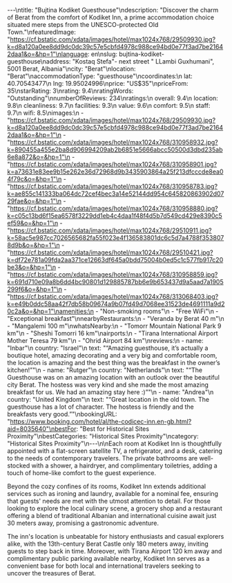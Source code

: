 ---\ntitle: "Bujtina Kodiket Guesthouse"\ndescription: "Discover the charm of Berat from the comfort of Kodiket Inn, a prime accommodation choice situated mere steps from the UNESCO-protected Old Town."\nfeaturedImage: "https://cf.bstatic.com/xdata/images/hotel/max1024x768/29509930.jpg?k=d8a120a0ee8dd9dc0dc39c57e5cbfd4978c988ce94bd0e77f3ad7be21642daa1&o=&hp=1"\nlanguage: en\nslug: bujtina-kodiket-guesthouse\naddress: "Kostaq Stefa\"- next street \" LLambi Guxhumani\", 5001 Berat, Albania"\ncity: "Berat"\nlocation: "Berat"\naccommodationType: "guesthouse"\ncoordinates:\n  lat: 40.70543477\n  lng: 19.95024996\nprice: "US$35"\npriceFrom: 35\nstarRating: 3\nrating: 9.4\nratingWords: "Outstanding"\nnumberOfReviews: 234\nratings:\n  overall: 9.4\n  location: 9.8\n  cleanliness: 9.7\n  facilities: 9.3\n  value: 9.6\n  comfort: 9.5\n  staff: 9.7\n  wifi: 8.5\nimages:\n  - "https://cf.bstatic.com/xdata/images/hotel/max1024x768/29509930.jpg?k=d8a120a0ee8dd9dc0dc39c57e5cbfd4978c988ce94bd0e77f3ad7be21642daa1&o=&hp=1"\n  - "https://cf.bstatic.com/xdata/images/hotel/max1024x768/310958932.jpg?k=890455a455e2ba8d906994209ab2b6851e5666abcc50500d3dbd235ab6e8a872&o=&hp=1"\n  - "https://cf.bstatic.com/xdata/images/hotel/max1024x768/310958901.jpg?k=a73631e83ee9b15e262e36d72968d9b3435903864a25f213dfcccde8ea04f79c&o=&hp=1"\n  - "https://cf.bstatic.com/xdata/images/hotel/max1024x768/310958783.jpg?k=ae855c141333ba064dc72cef4bec3a14e52144dd954c645820863902d0729fae&o=&hp=1"\n  - "https://cf.bstatic.com/xdata/images/hotel/max1024x768/310958880.jpg?k=c05c13bd6f15ea6578f3229dd1eb4c4daa1f48f4d5b7d549cd429e8390c5ef59&o=&hp=1"\n  - "https://cf.bstatic.com/xdata/images/hotel/max1024x768/29510911.jpg?k=58ac5e987cc7026565682fa55f023e4f136583801dc6c5d7a4788f3538078d9b&o=&hp=1"\n  - "https://cf.bstatic.com/xdata/images/hotel/max1024x768/29510421.jpg?k=df72e781a09fda2aa371ce12663df645a0bdd75004b0ed5c1c577fb917c20be3&o=&hp=1"\n  - "https://cf.bstatic.com/xdata/images/hotel/max1024x768/310958859.jpg?k=691d710e09a8b6dd4bc90801d129885787bb6e9b653437d9a5aad7a1905299f6&o=&hp=1"\n  - "https://cf.bstatic.com/xdata/images/hotel/max1024x768/313068403.jpg?k=e49b0ddc58aa42f7db58b09674a9b07fd49d7068ee31523de4691111a9d20c2a&o=&hp=1"\namenities:\n  - "Non-smoking rooms"\n  - "Free WiFi"\n  - "Exceptional breakfast"\nnearbyRestaurants:\n  - "Veranda by Berat 40 m"\n  - "Mangalemi 100 m"\nwhatsNearby:\n  - "Tomorr Mountain National Park 9 km"\n  - "Sheshi Tomorri 16 km"\nairports:\n  - "Tirana International Airport Mother Teresa 79 km"\n  - "Ohrid Airport 84 km"\nreviews:\n  - name: "Inbar"\n    country: "Israel"\n    text: "“Amazing guesthouse, it’s actually a boutique hotel, amazing decorating and a very big and comfortable room, the location is amazing and the best thing was the breakfast in the owner’s kitchen!”"\n  - name: "Rutger"\n    country: "Netherlands"\n    text: "“The Guesthouse was on an amazing location with an outlook over the beautiful city Berat. The hostess was very kind and she made the most amazing breakfast for us. We had an amazing stay here :)”"\n  - name: "Andrea"\n    country: "United Kingdom"\n    text: "“Great location in the old town. The guesthouse has a lot of character. The hostess is friendly and the breakfasts very good.”"\nbookingURL: "https://www.booking.com/hotel/al/the-codicec-inn.en-gb.html?aid=8035640"\nbestFor: "Best for Historical Sites Proximity"\nbestCategories: "Historical Sites Proximity"\ncategory: "Historical Sites Proximity"\n---\n\nEach room at Kodiket Inn is thoughtfully appointed with a flat-screen satellite TV, a refrigerator, and a desk, catering to the needs of contemporary travelers. The private bathrooms are well-stocked with a shower, a hairdryer, and complimentary toiletries, adding a touch of home-like comfort to the guest experience.

Beyond the cozy confines of its rooms, Kodiket Inn extends additional services such as ironing and laundry, available for a nominal fee, ensuring that guests' needs are met with the utmost attention to detail. For those looking to explore the local culinary scene, a grocery shop and a restaurant offering a blend of traditional Albanian and international cuisine await just 30 meters away, promising a gastronomic adventure.

The inn's location is unbeatable for history enthusiasts and casual explorers alike, with the 13th-century Berat Castle only 180 meters away, inviting guests to step back in time. Moreover, with Tirana Airport 120 km away and complimentary public parking available nearby, Kodiket Inn serves as a convenient base for both local and international travelers seeking to uncover the treasures of Berat.